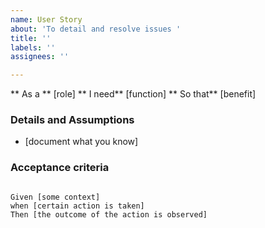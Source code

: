 ```yaml
---
name: User Story
about: 'To detail and resolve issues '
title: ''
labels: ''
assignees: ''

---
```


** As a ** [role]
** I need**  [function]
** So that** [benefit]


### Details and Assumptions
* [document what you know]


###  Acceptance criteria 


```gherkin

Given [some context]
when [certain action is taken]
Then [the outcome of the action is observed]

```
